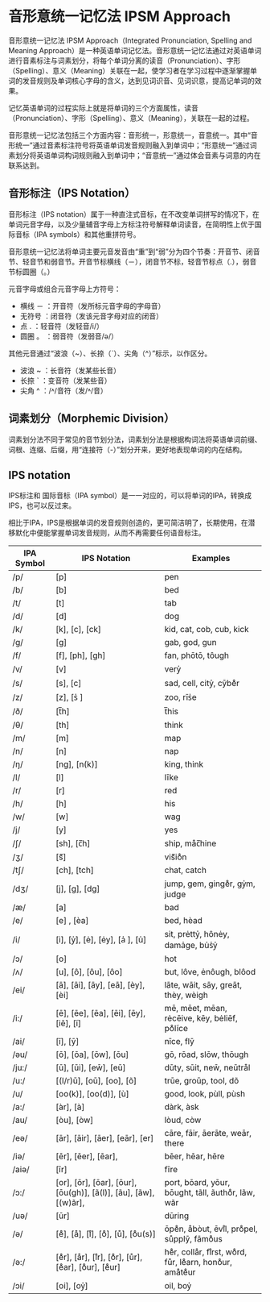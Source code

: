 # 音形意统一记忆法    IPSM Approach

音形意统一记忆法 IPSM Approach（Integrated Pronunciation, Spelling and Meaning Approach）是一种英语单词记忆法。音形意统一记忆法通过对英语单词进行音素标注与词素划分，将每个单词分离的读音（Pronunciation）、字形（Spelling）、意义（Meaning）关联在一起，使学习者在学习过程中逐渐掌握单词的发音规则及单词核心字母的含义，达到见词识音、见词识意，提高记单词的效果。

记忆英语单词的过程实际上就是将单词的三个方面属性，读音（Pronunciation）、字形（Spelling）、意义（Meaning），关联在一起的过程。

音形意统一记忆法包括三个方面内容：音形统一，形意统一，音意统一。其中“音形统一”通过音素标注符号将英语单词发音规则融入到单词中；“形意统一”通过词素划分将英语单词构词规则融入到单词中；“音意统一”通过体会音素与词意的内在联系达到。

## 音形标注（IPS Notation）

音形标注（IPS notation）属于一种直注式音标，在不改变单词拼写的情况下，在单词元音字母，以及少量辅音字母上方标注符号解释单词读音，在简明性上优于国际音标（IPA symbols）和其他重拼符号。

音形意统一记忆法将单词主要元音发音由“重”到“弱”分为四个节奏：开音节、闭音节、轻音节和弱音节。开音节标横线（－），闭音节不标，轻音节标点（.），弱音节标圆圈（。）

元音字母或组合元音字母上方符号：
- 横线 －  ：开音符（发所标元音字母的字母音）
- 无符号   ：闭音符（发该元音字母对应的闭音）
- 点   .   ：轻音符（发轻音/i/）
- 圆圈 。  ：弱音符（发弱音/ǝ/）

其他元音通过“波浪（~）、长捺（ˋ）、尖角（^）”标示，以作区分。

- 波浪 ~   ：长音符（发某些长音）
- 长捺 ˋ  ：变音符（发某些音）
- 尖角 ^   ：/˄/音符（发/˄/音）


## 词素划分（Morphemic Division）

词素划分法不同于常见的音节划分法，词素划分法是根据构词法将英语单词前缀、词根、连缀、后缀，用“连接符（-）”划分开来，更好地表现单词的内在结构。


## IPS notation

IPS标注和 国际音标（IPA symbol）是一一对应的，可以将单词的IPA，转换成IPS，也可以反过来。

相比于IPA，IPS是根据单词的发音规则创造的，更可简洁明了，长期使用，在潜移默化中便能掌握单词发音规则，从而不再需要任何语音标注。

| **IPA Symbol** | **IPS Notation**  | **Examples** |
| -------------- | ------------- | ----------- |
| /p/            | [p]                                                          | pen                                               |
| /b/            | [b]                                                          | bed                                               |
| /t/            | [t]                                                          | tab                                               |
| /d/            | [d]                                                          | dog                                               |
| /k/            | [k], [c], [ck]                                               | kid, cat, cob, cub, kick                          |
| /g/            | [g]                                     | gab, god, gun                                     |
| /f/            | [f], [ph], [gh]                                              | fan, phōtō, tôugh                              |
| /v/            | [v]                                                          | very̍                                            |
| /s/            | [s], [c]                                                     | sad, cell, city̍, cȳbe̊r                       |
| /z/            | [z], [s̍ ]                                                    | zoo, rīs̍e                                      |
| /ð/            | [t̅h]                                                      | t̅his                                            |
| /θ/            | [th]                                                         | think                                             |
| /m/            | [m]                                                          | map                                               |
| /n/            | [n]                                                          | nap                                               |
| /ŋ/            | [ng], [n(k)]                                                 | king, think                                       |
| /l/            | [l]                                                          | līke                                             |
| /r/            | [r]                                                          | red                                               |
| /h/            | [h]                                                          | his                                               |
| /w/            | [w]                                                          | wag                                               |
| /j/            | [y]                                                          | yes                                               |
| /ʃ/            | [sh], [c̅h]                                                | ship, måc̅hine                                  |
| /ʒ/            | [s᷉]                                                          | vis᷉io̊n                                        |
| /tʃ/           | [ch], [tch]                                                  | chat, catch                                       |
| /dʒ/           | [j], [g], [dg]                                               | jump, gem, ginge̊r, gy̍m, judge                 |
| /æ/            | [a]                                                          | bad                                               |
| /e/            | [e] , [èa]                                                   | bed, hèad                                         |
| /i/            | [i], [y̍], [ė], [ėy], [a̍ ], [u̍]                            | sit, prėtty̍, hônėy, dama̍ge, bu̍s̍y̍           |
| /ɔ/            | [o]                                                          | hot                                               |
| /ʌ/            | [u], [ô], [ôu], [ôo]                                         | but, lôve, ėnôugh, blôod                          |
| /ei/           | [ā], [āi], [āy], [eā], [èy], [èi]                            | lāte, wāit, sāy, greāt, thèy, wèigh               |
| /i:/           | [ē], [ēe], [ēa], [ēi], [ēy], [iē], [ĩ]                       | mē, mēet, mēan, rėcēive, kēy, bėliēf, po̊lĩce      |
| /ai/           | [ī], [ȳ]                                                     | nīce, flȳ                                         |
| /əu/           | [ō], [ōa], [ōw], [ōu]                                        | gō, rōad, slōw, thōugh                            |
| /ju:/          | [ū], [ūi], [ew̄], [eū]                                        | dūty, sūit, new̄, neūtrål                          |
| /u:/           | [(l/r)ū], [oū], [oo], [õ]                                    | trūe, groūp, tool, dõ                             |
| /u/            | [oo(k)], [oo(d)], [ù]                                | good, look, pùll, pùsh                 |
| /a:/           | [àr], [à]                                                    | dàrk, àsk                                         |
| /au/           | [òu], [òw]                                                   | lòud, còw                                         |
| /eə/           | [ār], [āir], [āer], [eār], [er]                              | cāre, fāir, āerāte, weār, there                  |
| /iə/           | [ēr], [ēer], [ēar],                                          | bēer, hēar, hēre                                  |
| /aiə/          | [īr]                                                         | fīre                                              |
| /ɔ:/           | [or], [ōr], [ōar], [ōur], [ōu(gh)], [ã(l)], [ãu], [ãw], [(w)ãr], | port, bōard, yōur, bōught, tãll, ãutho̊r, lãw, wãr |
| /uə/           | [ūr]                                                         | dūring                                            |
| /ə/            | [e̊], [å], [i̊], [o̊], [ů], [o̊u(s)]                             | ōpe̊n, åbòut, ēvi̊l, pro̊pel, sůpplȳ, fāmo̊us     |
| /ə:/           | [e̊r], [år], [i̊r], [o̊r], [ůr], [e̊ar], [o̊ur], [e̊ur]            | he̊r, collår, fi̊rst, wo̊rd, fůr, le̊arn, hono̊ur, amåte̊ur |
| /ɔi/           | [oi], [oy̍]                                                   | oil, boy̍                                          |

